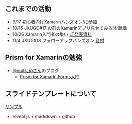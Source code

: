 
これまでの活動
----
* 9/17 初心者向けXamarinハンズオン!に参加
* 10/15 JXUGC#17 お前のXamarinアプリ見せてみろ!を聴講
* 10/26 Xamarin入門者の集い [LT発表資料](./pdf/Xamarin入門者の集い@mmmmmiya1109.pdf)
* 11/4 JXUG#18 フォローアップハンズオン [資材](https://github.com/jxug/PrismAndMoqHansOn)

## Prism for Xamarinの勉強
* [@nuits_jpさん](https://twitter.com/nuits_jp)のブログ
  - [Prism for Xamarin.Forms入門](http://www.nuits.jp/entry/2016/08/22/173858)

## スライドテンプレートについて
[サンプル](http://mmmmmiya.github.io/myfiles/slide-template)

* reveal.js + markdown + github
